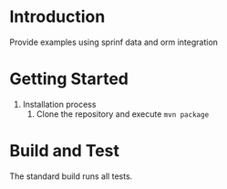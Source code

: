 # Introduction 
Provide examples using sprinf data and orm integration

# Getting Started

1.	Installation process
    1. Clone the repository and execute `mvn package`

# Build and Test

The standard build runs all tests.
